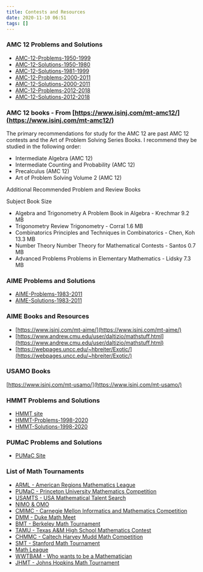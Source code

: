 ```yaml
---
title: Contests and Resources
date: 2020-11-10 06:51
tags: []
---
```


### AMC 12 Problems and Solutions

* [AMC-12-Problems-1950-1999](/assets/files/AMC-12-Problems-1950-1999.pdf)
* [AMC-12-Solutions-1950-1980](/assets/files/AMC-12-Solutions-1950-1980.pdf)
* [AMC-12-Solutions-1981-1999](/assets/files/AMC-12-Solutions-1981-1999.pdf)
* [AMC-12-Problems-2000-2011](/assets/files/AMC-12-Problems-2000-2011.pdf)
* [AMC-12-Solutions-2000-2011](/assets/files/AMC-12-Solutions-2000-2011.pdf)
* [AMC-12-Problems-2012-2018](/assets/files/AMC-12-Problems-2012-2018.pdf)
* [AMC-12-Solutions-2012-2018](/assets/files/AMC-12-Solutions-2012-2018.pdf)

### AMC 12 books - From [https://www.isinj.com/mt-amc12/](https://www.isinj.com/mt-amc12/)

The primary recommendations for study for the AMC 12 are past AMC 12 contests and the Art of Problem Solving Series Books.
I recommend they be studied in the following order:

* Intermediate Algebra (AMC 12)
* Intermediate Counting and Probability (AMC 12)
* Precalculus (AMC 12)
* Art of Problem Solving Volume 2 (AMC 12)

Additional Recommended Problem and Review Books

Subject Book Size

* Algebra and Trigonometry A Problem Book in Algebra - Krechmar 9.2 MB
* Trigonometry Review Trigonometry - Corral 1.6 MB
* Combinatorics Principles and Techniques in Combinatorics - Chen, Koh 13.3 MB
* Number Theory Number Theory for Mathematical Contests - Santos 0.7 MB
* Advanced Problems Problems in Elementary Mathematics - Lidsky 7.3 MB

### AIME Problems and Solutions

* [AIME-Problems-1983-2011](/assets/files/AIME-Problems-1983-2011.pdf)
* [AIME-Solutions-1983-2011](/assets/files/AIME-Solutions-1983-2011.pdf)

### AIME Books and Resources

* [https://www.isinj.com/mt-aime/](https://www.isinj.com/mt-aime/)
* [https://www.andrew.cmu.edu/user/daltizio/mathstuff.html](https://www.andrew.cmu.edu/user/daltizio/mathstuff.html)
* [https://webpages.uncc.edu/~hbreiter/Exotic/](https://webpages.uncc.edu/~hbreiter/Exotic/)

### USAMO Books

[https://www.isinj.com/mt-usamo/](https://www.isinj.com/mt-usamo/)

### HMMT Problems and Solutions

* [HMMT site](https://www.hmmt.org/)
* [HMMT-Problems-1998-2020](/assets/files/HMMT-1998-2020-problems.pdf)
* [HMMT-Solutions-1998-2020](/assets/files/HMMT-1998-2020-solutions.pdf)

### PUMaC Problems and Solutions

* [PUMaC Site](https://pumac.princeton.edu/)

### List of Math Tournaments

* [ARML - American Regions Mathematics League](https://www.arml.com/)
* [PUMaC - Princeton University Mathematics Competition](http://pumac.princeton.edu/)
* [USAMTS - USA Mathematical Talent Search](http://usamts.org/)
* [NIMO & OMO](http://internetolympiad.org/)
* [CMIMC - Carnegie Mellon Informatics and Mathematics Competition](http://cmimc.org/)
* [DMM - Duke Math Meet](https://sites.duke.edu/mathmeet/)
* [BMT - Berkeley Math Tournament](http://bmt.berkeley.edu/)
* [TAMU - Texas A&M High School Mathematics Contest](http://math.tamu.edu/outreach/highschoolcontest/)
* [CHMMC - Caltech Harvey Mudd Math Competition](http://chmmc.caltech.edu/)
* [SMT - Stanford Math Tournament]( http://sumo.stanford.edu/smt/index.html)
* [Math League](http://mathleague.com/)
* [WWTBAM - Who wants to be a Mathematician](http://ams.org/programs/students/wwtbam/about)
* [JHMT - Johns Hopkins Math Tournament](http://math.jhu.edu/~mathclub/jhmt.html)
